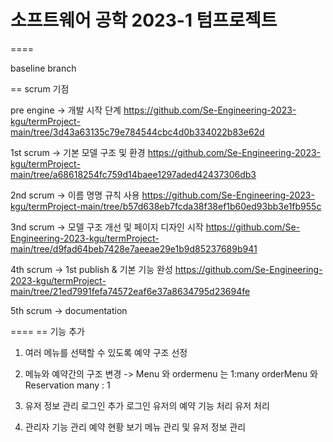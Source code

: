 # 소프트웨어 공학 2023-1 텀프로젝트  

====

baseline branch 

== scrum 기점 

pre engine -> 개발 시작 단계 
https://github.com/Se-Engineering-2023-kgu/termProject-main/tree/3d43a63135c79e784544cbc4d0b334022b83e62d

1st scrum -> 기본 모델 구조 및 환경 
https://github.com/Se-Engineering-2023-kgu/termProject-main/tree/a68618254fc759d14baee1297aded42437306db3

2nd scrum -> 이름 명명 규칙 사용
https://github.com/Se-Engineering-2023-kgu/termProject-main/tree/b57d638eb7fcda38f38ef1b60ed93bb3e1fb955c

3nd scrum -> 모델 구조 개선 및 페이지 디자인 시작 
https://github.com/Se-Engineering-2023-kgu/termProject-main/tree/d9fad64beb7428e7aeeae29e1b9d85237689b941

4th scrum -> 1st publish & 기본 기능 완성 
https://github.com/Se-Engineering-2023-kgu/termProject-main/tree/21ed7991fefa74572eaf6e37a8634795d23694fe

5th scrum -> documentation 

====
 == 기능 추가

1. 여러 메뉴를 선택할 수 있도록 예약 구조 선정 
2. 메뉴와 예약간의 구조 변경 -> Menu 와 ordermenu 는 1:many
       orderMenu 와 Reservation many : 1 
3. 유저 정보 관리 
  로그인 추가 
  로그인 유저의 예약 기능 처리 
  유저 처리 
  
4. 관리자 기능 관리 
   예약 현황 보기 
   메뉴 관리 및 유저 정보 관리 
   
